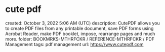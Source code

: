 # cute pdf

created: October 3, 2022 5:06 AM (UTC)
description: CutePDF allows you to create PDF files from any printable document, save PDF forms using Acrobat Reader, make PDF booklet, impose, rearrange pages and much more.
folder: BOOKMRKS-MTHRFCKR / REFERENCE-MTHRFCKR / PDF Management
tags: pdf management
url: https://www.cutepdf.com